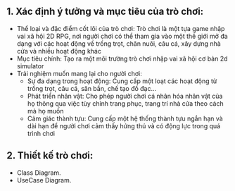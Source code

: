 ## 1. Xác định ý tưởng và mục tiêu của trò chơi:
   - Thể loại và đặc điểm cốt lõi của trò chơi: Trò chơi là một tựa game nhập vai xã hội 2D RPG, nơi người chơi có thể tham gia vào một thế giới mở đa dạng với các hoạt động về trồng trọt, chăn nuôi, câu cá, xây dựng nhà cửa và nhiều hoạt động khác
   - Mục tiêu chính: Tạo ra một môi trường trò chơi nhập vai xã hội cơ bản 2d simulator
   - Trải nghiệm muốn mang lại cho người chơi:
        - Sự đa dạng trong hoạt động: Cung cấp một loạt các hoạt động từ trồng trọt, câu cá, săn bắn, chế tạo đồ đạc...
        - Phát triển nhân vật: Cho phép người chơi cá nhân hóa nhân vật của họ thông qua việc tùy chỉnh trang phục, trang trí nhà cửa theo cách mà họ muốn
        - Cảm giác thành tựu: Cung cấp một hệ thống thành tựu ngắn hạn và dài hạn để người chơi cảm thấy hứng thú và có động lực trong quá trình chơi

## 2. Thiết kế trò chơi:
   - Class Diagram.
   - UseCase Diagram.
